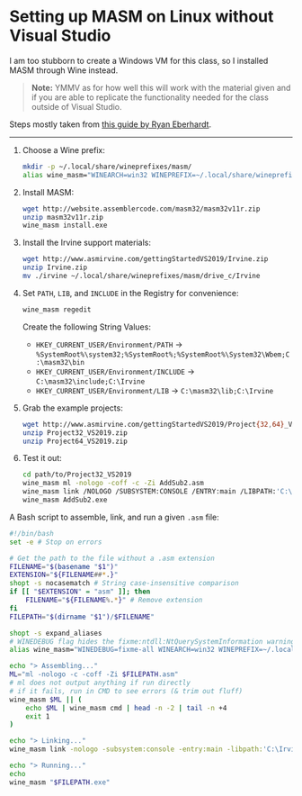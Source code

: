 # Setting up MASM on Linux without Visual Studio

I am too stubborn to create a Windows VM for this class, so I installed MASM through Wine instead.

> **Note:** YMMV as for how well this will work with the material given and if you are able to replicate the
> functionality needed for the class outside of Visual Studio.

Steps mostly taken from [this guide by Ryan Eberhardt](
https://reberhardt.com/blog/programming/2016/01/30/masm-on-mac-or-linux.html).

---

1. Choose a Wine prefix:

   ```bash
   mkdir -p ~/.local/share/wineprefixes/masm/
   alias wine_masm="WINEARCH=win32 WINEPREFIX=~/.local/share/wineprefixes/masm/ wine"
   ```

2. Install MASM:

   ```bash
   wget http://website.assemblercode.com/masm32/masm32v11r.zip
   unzip masm32v11r.zip
   wine_masm install.exe
   ```

3. Install the Irvine support materials:

   ```bash
   wget http://www.asmirvine.com/gettingStartedVS2019/Irvine.zip
   unzip Irvine.zip
   mv ./irvine ~/.local/share/wineprefixes/masm/drive_c/Irvine
   ```

4. Set `PATH`, `LIB`, and `INCLUDE` in the Registry for convenience:

   ```bash
   wine_masm regedit
   ```

   Create the following String Values:
   - `HKEY_CURRENT_USER/Environment/PATH` -> `%SystemRoot%\system32;%SystemRoot%;%SystemRoot%\System32\Wbem;C:\masm32\bin`
   - `HKEY_CURRENT_USER/Environment/INCLUDE` -> `C:\masm32\include;C:\Irvine`
   - `HKEY_CURRENT_USER/Environment/LIB` -> `C:\masm32\lib;C:\Irvine`

5. Grab the example projects:

   ```bash
   wget http://www.asmirvine.com/gettingStartedVS2019/Project{32,64}_VS2019.zip
   unzip Project32_VS2019.zip
   unzip Project64_VS2019.zip
   ```

6. Test it out:

   ```bash
   cd path/to/Project32_VS2019
   wine_masm ml -nologo -coff -c -Zi AddSub2.asm
   wine_masm link /NOLOGO /SUBSYSTEM:CONSOLE /ENTRY:main /LIBPATH:'C:\Irvine' irvine32.lib kernel32.lib user32.lib AddSub2.obj
   wine_masm AddSub2.exe
   ```

A Bash script to assemble, link, and run a given `.asm` file:

```bash
#!/bin/bash
set -e # Stop on errors

# Get the path to the file without a .asm extension
FILENAME="$(basename "$1")"
EXTENSION="${FILENAME##*.}"
shopt -s nocasematch # String case-insensitive comparison
if [[ "$EXTENSION" = "asm" ]]; then
    FILENAME="${FILENAME%.*}" # Remove extension
fi
FILEPATH="$(dirname "$1")/$FILENAME"

shopt -s expand_aliases
# WINEDEBUG flag hides the fixme:ntdll:NtQuerySystemInformation warning (which can be safely ignored)
alias wine_masm="WINEDEBUG=fixme-all WINEARCH=win32 WINEPREFIX=~/.local/share/wineprefixes/masm/ wine"

echo "> Assembling..."
ML="ml -nologo -c -coff -Zi $FILEPATH.asm"
# ml does not output anything if run directly
# if it fails, run in CMD to see errors (& trim out fluff)
wine_masm $ML || (
    echo $ML | wine_masm cmd | head -n -2 | tail -n +4
    exit 1
)

echo "> Linking..."
wine_masm link -nologo -subsystem:console -entry:main -libpath:'C:\Irvine' irvine32.lib kernel32.lib user32.lib "$FILEPATH.obj"

echo "> Running..."
echo
wine_masm "$FILEPATH.exe"
```
